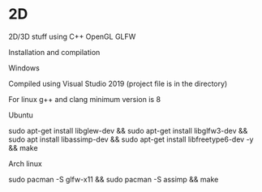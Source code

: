 # 2D
2D/3D stuff using C++ OpenGL GLFW

Installation and compilation

Windows

Compiled using Visual Studio 2019 (project file is in the directory)

For linux g++ and clang minimum version is 8

Ubuntu

sudo apt-get install libglew-dev &&
sudo apt-get install libglfw3-dev &&
sudo apt install libassimp-dev &&
sudo apt-get install libfreetype6-dev -y && make

Arch linux

sudo pacman -S glfw-x11 &&
sudo pacman -S assimp && make
